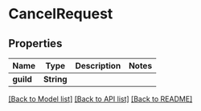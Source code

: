 # CancelRequest

## Properties

Name | Type | Description | Notes
------------ | ------------- | ------------- | -------------
**guild** | **String** |  | 

[[Back to Model list]](../README.md#documentation-for-models) [[Back to API list]](../README.md#documentation-for-api-endpoints) [[Back to README]](../README.md)


